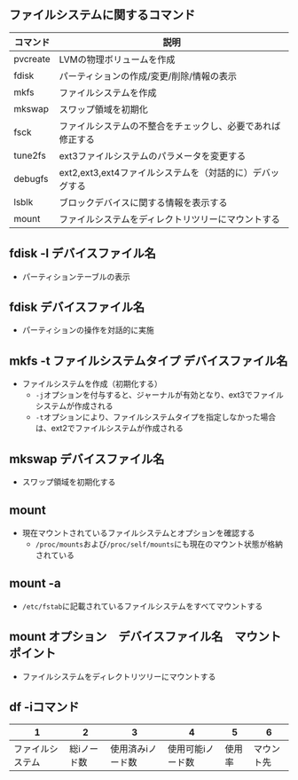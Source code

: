
## ファイルシステムに関するコマンド

|コマンド|説明|
|-|-|
|pvcreate|LVMの物理ボリュームを作成|
|fdisk|パーティションの作成/変更/削除/情報の表示|
|mkfs|ファイルシステムを作成|
|mkswap|スワップ領域を初期化|
|fsck|ファイルシステムの不整合をチェックし、必要であれば修正する|
|tune2fs|ext3ファイルシステムのパラメータを変更する|
|debugfs|ext2,ext3,ext4ファイルシステムを（対話的に）デバッグする|
|lsblk|ブロックデバイスに関する情報を表示する|
|mount|ファイルシステムをディレクトリツリーにマウントする|

## fdisk -l デバイスファイル名
- パーティションテーブルの表示

## fdisk デバイスファイル名
- パーティションの操作を対話的に実施

## mkfs -t ファイルシステムタイプ デバイスファイル名
- ファイルシステムを作成（初期化する）
  - `-j`オプションを付与すると、ジャーナルが有効となり、ext3でファイルシステムが作成される
  - `-t`オプションにより、ファイルシステムタイプを指定しなかった場合は、ext2でファイルシステムが作成される

## mkswap デバイスファイル名
- スワップ領域を初期化する

## mount
- 現在マウントされているファイルシステムとオプションを確認する
  - `/proc/mounts`および`/proc/self/mounts`にも現在のマウント状態が格納されている 

## mount -a
- `/etc/fstab`に記載されているファイルシステムをすべてマウントする

## mount オプション　デバイスファイル名　マウントポイント
- ファイルシステムをディレクトリツリーにマウントする

## df -iコマンド

|1|2|3|4|5|6|
|-|-|-|-|-|-|
|ファイルシステム|総iノード数|使用済みiノード数|使用可能iノード数|使用率|マウント先|

